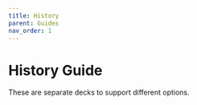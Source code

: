 ```yaml
---
title: History
parent: Guides
nav_order: 1
---
```


# History Guide

These are separate decks to support different options.
